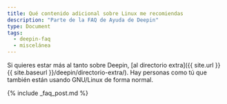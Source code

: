 ```yaml
---
title: Qué contenido adicional sobre Linux me recomiendas
description: "Parte de la FAQ de Ayuda de Deepin"
type: Document
tags:
  - deepin-faq
  - miscelánea
---
```



Si quieres estar más al tanto sobre Deepin, [al directorio extra]({{ site.url }}{{ site.baseurl }}/deepin/directorio-extra/). Hay personas como tú que también están usando GNU/Linux de forma normal.

{% include _faq_post.md %}
